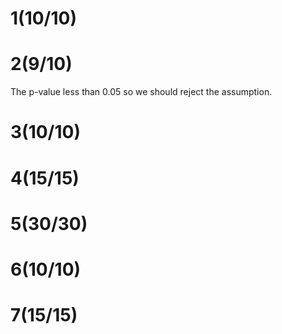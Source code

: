 # 1(10/10)

# 2(9/10)

The p-value less than 0.05 so we should reject the assumption. 

# 3(10/10)

# 4(15/15)

# 5(30/30)

# 6(10/10)

# 7(15/15)
